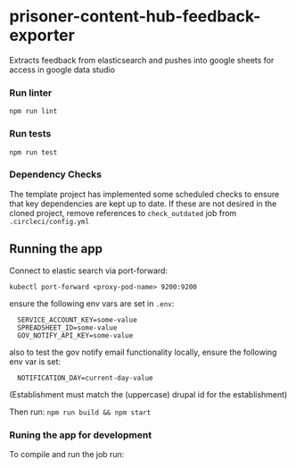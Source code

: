# prisoner-content-hub-feedback-exporter
Extracts feedback from elasticsearch and pushes into google sheets for access in google data studio

### Run linter

`npm run lint`

### Run tests

`npm run test`

### Dependency Checks

The template project has implemented some scheduled checks to ensure that key dependencies are kept up to date.
If these are not desired in the cloned project, remove references to `check_outdated` job from `.circleci/config.yml`

## Running the app

Connect to elastic search via port-forward: 

`kubectl port-forward <proxy-pod-name> 9200:9200`

ensure the following env vars are set in `.env`:
```
  SERVICE_ACCOUNT_KEY=some-value
  SPREADSHEET_ID=some-value
  GOV_NOTIFY_API_KEY=some-value
```

also to test the gov notify email functionality locally, ensure the following env var is set:
```
  NOTIFICATION_DAY=current-day-value
```

(Establishment must match the (uppercase) drupal id for the establishment)

Then run:
`npm run build && npm start`

### Runing the app for development

To compile and run the job run: 

